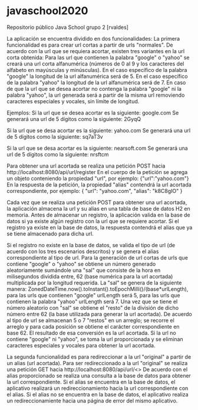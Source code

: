 # javaschool2020
Repositorio público Java School grupo 2 [rvaldes]

La aplicación se encuentra dividido en dos funcionalidades:
La primera funcionalidad es para crear url cortas a partir de urls "normales".
De acuerdo con la url que se requiera acortar, existen tres variantes en la url corta obtenida:
Para las url que contienen la palabra "google" o "yahoo" se creará una url corta alfanumérica (números de 0 al 9 y los caracteres del alfabeto en mayúsculas y minúsculas).
En el caso específico de la palabra "google" la longitud de la url alfanumérica será de 5.
En el caso específico de la palabra "yahoo" la longitud de la url alfanumérica será de 7.
En caso de que la url que se desea acortar no contenga la palabra "google" ni la palabra "yahoo", la url generada será a partir de la misma url removiendo caracteres especiales y vocales, sin límite de longitud.

Ejemplos:
Si la url que se desea acortar es la siguiente: google.com
Se generará una url de 5 dígitos como la siguiente: 2GyqQ

Si la url que se desa acortar es la siguiente: yahoo.com
Se generará una url de 5 dígitos como la siguiente: sq7aT3v

Si la url que se desa acortar es la siguiente: nearsoft.com
Se generará una url de 5 dígitos como la siguiente: nrsftcm

Para obtener una url acortada se realiza una petición POST hacia http://localhost:8080/api/url/register
En el cuerpo de la petición se agrega un objeto conteniendo la propiedad "url", por ejemplo:
{"url":"yahoo.com"}
En la respuesta de la petición, la propiedad "alias" contendrá la url acortada correspondiente, por ejemplo:
{
    "url": "yahoo.com",
    "alias": "k8C8gIO"
}

Cada vez que se realiza una petición POST para obtener una url acortada, la aplicación almacena la url y su alias en una tabla de base de datos H2 en memoria.
Antes de almacenar un registro, la aplicación valida en la base de datos si ya existe algún registro con la url que se requiere acortar. 
Si el registro ya existe en la base de datos, la respuesta contendrá el alias que ya se tiene almacenado para dicha url.

Si el registro no existe en la base de datos, se valida el tipo de url (de acuerdo con los tres escenarios descritos) y se genera el alias correspondiente al tipo de url.
Para la generación de url cortas de urls que contiene "google" o "yahoo" se obtiene un número generado aleatoriamente sumándole una "sal" que consiste de la hora en milisegundos dividida entre, 62 (base numérica para la url acortada) multiplicada por la longitud requerida.
La "sal" se genera de la siguiente manera: ZonedDateTime.now().toInstant().toEpochMilli()/(base*urlLength), para las urls que contienen "google" urlLength será 5, para las urls que contienen la palabra "yahoo" urlLength será 7.
Una vez que se tiene el número aleatorio con "sal" se obtiene el "resto" de la división de dicho número entre 62 (la base utilizada para generar la url acortada).
De acuerdo al tipo de url se almacenan 5 o 7 "restos" en un arreglo; se recorre el arreglo y para cada posición se obtiene el carácter correspondiente en base 62. El resultado de esa conversión es la url acortada.
Si la url no contiene "google" ni "yahoo", se toma la url proporcionada y se eliminan caracteres especiales y vocales para obtener la url acortada.


La segunda funcionalidad es para redireccionar a la url "original" a partir de un alias (url acortada).
Para ser redireccionado a la url "original" se realiza una petición GET hacia http://localhost:8080/api/url/<<alias>>
De acuerdo con el alias proporcionado se realiza una consulta a la base de datos para obtener la url correspondiente.
Si el alias se encuentra en la base de datos, el aplicativo realizará un redireccionamiento hacia la url correspondiente con el alias.
Si el alias no se encuentra en la base de datos, el aplicativo realiza un redireccionamiente hacia una página de error del mismo aplicativo.
